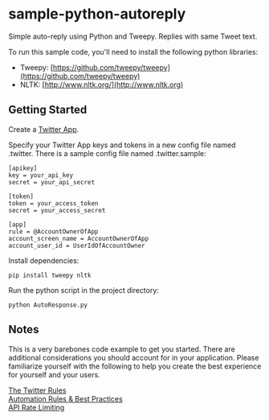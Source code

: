 sample-python-autoreply
===

Simple auto-reply using Python and Tweepy. Replies with same Tweet text.

To run this sample code, you'll need to install the following python libraries:

- Tweepy: [https://github.com/tweepy/tweepy](https://github.com/tweepy/tweepy)
- NLTK: [http://www.nltk.org/](http://www.nltk.org)


Getting Started
---
Create a [Twitter App](https://apps.twitter.com/).

Specify your Twitter App keys and tokens in a new config file named .twitter. There is a sample config file named .twitter.sample:

```
[apikey]
key = your_api_key
secret = your_api_secret

[token]
token = your_access_token
secret = your_access_secret

[app]
rule = @AccountOwnerOfApp
account_screen_name = AccountOwnerOfApp
account_user_id = UserIdOfAccountOwner

```

Install dependencies:

```
pip install tweepy nltk
```

Run the python script in the project directory:

```
python AutoResponse.py
```

Notes
-----
This is a very barebones code example to get you started. There are additional considerations you should account for in your application. Please familiarize yourself with the following to help you create the best experience for yourself and your users.

[The Twitter Rules](https://support.twitter.com/articles/18311-the-twitter-rules)<br/>
[Automation Rules & Best Practices](https://support.twitter.com/articles/76915)<br/>
[API Rate Limiting](https://dev.twitter.com/docs/rate-limiting/1.1)

